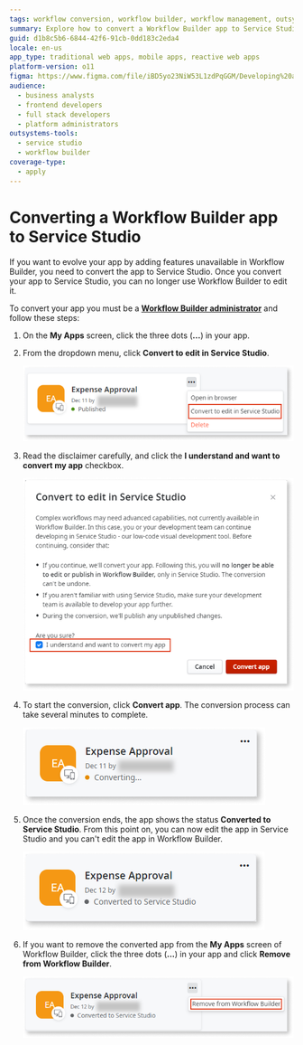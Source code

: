 ```yaml
---
tags: workflow conversion, workflow builder, workflow management, outsystems platform, app development
summary: Explore how to convert a Workflow Builder app to Service Studio in OutSystems 11 (O11).
guid: d1b8c5b6-6844-42f6-91cb-0dd183c2eda4
locale: en-us
app_type: traditional web apps, mobile apps, reactive web apps
platform-version: o11
figma: https://www.figma.com/file/iBD5yo23NiW53L1zdPqGGM/Developing%20an%20Application?node-id=4376:907
audience:
  - business analysts
  - frontend developers
  - full stack developers
  - platform administrators
outsystems-tools:
  - service studio
  - workflow builder
coverage-type:
  - apply
---
```


# Converting a Workflow Builder app to Service Studio

If you want to evolve your app by adding features unavailable in Workflow Builder, you need to convert the app to Service Studio.
Once you convert your app to Service Studio, you can no longer use Workflow Builder to edit it.

To convert your app you must be a [**Workflow Builder administrator**](how-works.md#workflow-builder-administrator) and follow these steps:

1. On the **My Apps** screen, click the three dots (**...**) in your app.

1. From the dropdown menu, click **Convert to edit in Service Studio**.

    ![Dropdown menu with the option to Convert to edit in Service Studio highlighted](images/wfb-convert-ss.png "Convert to edit in Service Studio option")

1. Read the disclaimer carefully, and click the **I understand and want to convert my app** checkbox.

    ![Conversion disclaimer screen with the checkbox for understanding and wanting to convert the app](images/wfb-convert-ss-disclaimer.png "Conversion Disclaimer")

1. To start the conversion, click **Convert app**. The conversion process can take several minutes to complete.

    ![Screen showing the app conversion process with a progress indicator](images/wfb-convert-ss-converting.png "App Conversion Process")

1. Once the conversion ends, the app shows the status **Converted to Service Studio**. From this point on, you can now edit the app in Service Studio and you can't edit the app in Workflow Builder.

    ![App status updated to 'Converted to Service Studio' after the conversion process](images/wfb-convert-ss-converted.png "Converted to Service Studio Status")

1. If you want to remove the converted app from the **My Apps** screen of Workflow Builder, click the three dots (**...**) in your app and click **Remove from Workflow Builder**.

    ![Option to remove the app from Workflow Builder displayed in a dropdown menu](images/wfb-convert-ss-remove-wb.png "Remove from Workflow Builder Option")
